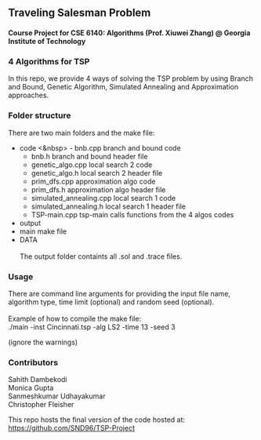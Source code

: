 ## Traveling Salesman Problem
#### Course Project for CSE 6140: Algorithms (Prof. Xiuwei Zhang) @ Georgia Institute of Technology

### 4 Algorithms for TSP
In this repo, we provide 4 ways of solving the TSP problem by using Branch and Bound, Genetic Algorithm, Simulated Annealing and Approximation approaches.

### Folder structure
There are two main folders and the make file:
- code
<&nbsp>	- bnb.cpp                               branch and bound code<br>
	- bnb.h                                 branch and bound header file<br>
	- genetic_algo.cpp                      local search 2 code<br>
	- genetic_algo.h                        local search 2 header file<br>
	- prim_dfs.cpp                          approximation algo code<br>
	- prim_dfs.h                            approximation algo header file<br>
	- simulated_annealing.cpp               local search 1 code<br>
	- simulated_annealing.h                 local search 1 header file<br>
	- TSP-main.cpp                          tsp-main calls functions from the 4 algos codes<br>
- output<br>
- main                                          make file<br>
- DATA<br><br>
The output folder containts all .sol and .trace files.

### Usage
There are command line arguments for providing the input file name, algorithm type, time limit (optional) and random seed (optional).<br><br>
Example of how to compile the make file:<br>
./main -inst Cincinnati.tsp -alg LS2 -time 13 -seed 3<br>

(ignore the warnings)

### Contributors
Sahith Dambekodi<br>
Monica Gupta<br>
Sanmeshkumar Udhayakumar<br>
Christopher Fleisher

This repo hosts the final version of the code hosted at: https://github.com/SND96/TSP-Project

